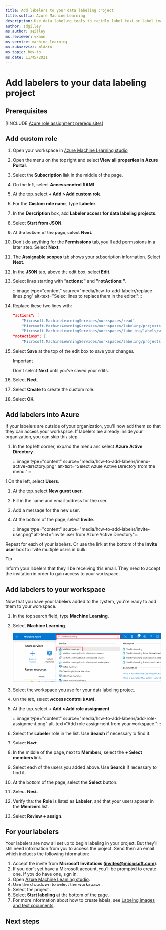```yaml
---
title: Add labelers to your data labeling project
title.suffix: Azure Machine Learning
description: Use data labeling tools to rapidly label text or label images for a Machine Learning in a data labeling project.
author: sdgilley
ms.author: sgilley
ms.reviewer: vkann
ms.service: machine-learning
ms.subservice: mldata
ms.topic: how-to
ms.date: 11/05/2021
---
```

# Add labelers to your data labeling project

## Prerequisites

[!INCLUDE [Azure role assignment prerequisites](../../includes/role-based-access-control/prerequisites-role-assignments.md)]

## Add custom role

1. Open your workspace in [Azure Machine Learning studio](https://ml.azure.com)
1. Open the menu on the top right and select **View all properties in Azure Portal**. 
1. Select the **Subscription** link in the middle of the page.
1. On the left, select **Access control (IAM)**.
1. At the top, select **+ Add > Add custom role**.
1. For the **Custom role name**, type **Labeler**.
1. In the **Description** box, add **Labeler access for data labeling projects**.
1. Select **Start from JSON**.
1. At the bottom of the page, select **Next**.
1. Don't do anything for the **Permissions** tab, you'll add permissions in a later step.  Select **Next**.
1. The **Assignable scopes** tab shows your subscription information.  Select **Next**.
1. In the **JSON** tab, above the edit box, select **Edit**.
1. Select lines starting with **"actions:"** and **"notActions:"**.

    :::image type="content" source="media/how-to-add-labeler/replace-lines.png" alt-text="Select lines to replace them in the editor.":::

1. Replace these two lines with:
    
    ```json
    "actions": [
        "Microsoft.MachineLearningServices/workspaces/read",
        "Microsoft.MachineLearningServices/workspaces/labeling/projects/read",
        "Microsoft.MachineLearningServices/workspaces/labeling/labels/write"],
    "notActions": [
        "Microsoft.MachineLearningServices/workspaces/labeling/projects/summary/read"],
    ```
1. Select **Save** at the top of the edit box to save your changes. 
    
    > [!IMPORTANT]
    > Don't select **Next** until you've saved your edits.

1. Select **Next**.
1. Select **Create** to create the custom role.
1. Select **OK**.

## Add labelers into Azure

If your labelers are outside of your organization, you'll now add them so that they can access your workspace.  If labelers are already inside your organization, you can skip this step.  

1. In the top left corner, expand the menu and select **Azure Active Directory**.

    :::image type="content" source="media/how-to-add-labeler/menu-active-directory.png" alt-text="Select Azure Active Directory from the menu.":::

1.On the left, select **Users**.
1. At the top, select **New guest user**.
1. Fill in the name and email address for the user.
1. Add a message for the new user.
1. At the bottom of the page, select **Invite**.

    :::image type="content" source="media/how-to-add-labeler/invite-user.png" alt-text="Invite user from Azure Active Directory.":::

Repeat for each of your labelers.  Or use the link at the bottom of the **Invite user** box to invite multiple users in bulk.

> [!TIP]
> Inform your labelers that they'll be receiving this email.  They need to accept the invitation in order to gain access to your workspace.

## Add labelers to your workspace

Now that you have your labelers added to the system, you're ready to add them to your workspace.

1. In the top search field, type **Machine Learning**.  
1. Select **Machine Learning**.

   ![Search for Azure Machine Learning workspace](./media/how-to-manage-workspace/find-workspaces.png)

1. Select the workspace you use for your data labeling project.
1. On the left, select **Access control (IAM)**.
1. At the top, select **+ Add > Add role assignment**.

    :::image type="content" source="media/how-to-add-labeler/add-role-assignment.png" alt-text="Add role assignment from your workspace.":::

1. Select the **Labeler** role in the list.  Use **Search** if necessary to find it.
1. Select **Next**.
1. In the middle of the page, next to **Members**, select the **+ Select members** link.
1. Select each of the users you added above. Use **Search** if necessary to find it.
1. At the bottom of the page, select the **Select** button.
1. Select **Next**.
1. Verify that the **Role** is listed as **Labeler**, and that your users appear in the **Members** list.
1. Select **Review + assign**.

## For your labelers

Your labelers are now all set up to begin labeling in your project.  But they'll still need information from you to access the project.  Send them an email which includes the following information:

1. Accept the invite from **Microsoft Invitations (invites@microsoft.com)**.
1. If you don't yet have a Microsoft account, you'll be prompted to create one.  If you do have one, sign in.
1. Open [Azure Machine Learning studio](https://ml.azure.com).
1. Use the dropdown to select the workspace <provide your workspace name>.  
1. Select the project <provide the project name>.
1. Select **Start labeling** at the bottom of the page.
1. For more information about how to create labels, see [Labeling images and text documents](how-to-label-data.md).

## Next steps

